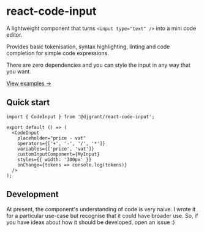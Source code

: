 # react-code-input

A lightweight component that turns `<input type="text" />` into a mini code editor.

Provides basic tokenisation, syntax highlighting, linting and code completion for simple code expressions.

There are zero dependencies and you can style the input in any way that you want.

[View examples →](http://react-code-input.netlify.app)

## Quick start

```tsx
import { CodeInput } from '@djgrant/react-code-input';

export default () => (
  <CodeInput
    placeholder="price - vat"
    operators={['+', '-', '/', '*']}
    variables={['price', 'vat']}
    customInputComponent={MyInput}
    styles={{ width: '300px' }}
    onChange={tokens => console.log(tokens)}
  />
);
```

## Development

At present, the component's understanding of code is very naive. I wrote it for a particular use-case but recognise that it could have broader use. So, if you have ideas about how it should be developed, open an issue :)
